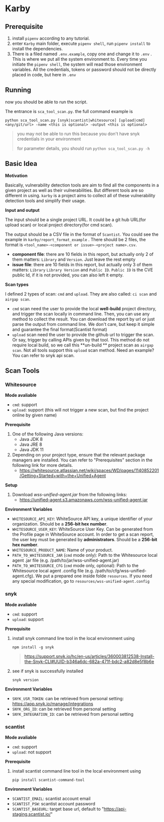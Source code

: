 # Karby

## Prerequisite

1. install `pipenv` according to any tutorial.
2. enter `Karby` main folder, execute `pipenv shell`, run `pipenv install` to install the dependencies.
3. There is a filed named `.env.example`, copy one and change it to `.env` . This is where we put all the system environment to. Every time you initiate the `pipenv shell`, the system will read those environment variables. All the credentials, tokens or password should not be directly placed in code, but here in `.env`

## Running

now you should be able to run the script.

The entrance is `sca_tool_scan.py`. the full command example is

```
python sca_tool_scan.py [snyk|scantist|whitesource] [upload|cmd] <any/git/url> -name <this is optional> -output <this is optional>
```

> you may not be able to run this because you don't have snyk credentials in your environment
>
> for parameter details, you should run `python sca_tool_scan.py -h`



## Basic Idea

**Motivation**

Basically, vulnerability detection tools are aim to find all the components in a given project as well as their vulnerabilities. But different tools are so different in using. `karby` is a project aims to collect all of these vulnerability detection tools and simplify their usage. 

**Input and output**

The input should be a single project URL. It could be a git hub URL(for upload scan) or local project directory(for cmd scan).

The output should be a CSV file in the format of `Scantist`. You could see the example in `karby/report_format_example` . There should be 2 files, the format is `<tool_name>-<component or issue>-<project name>.csv`.

- **component file**: there are 10 fields in this report, but actually only 2 of them matters: `Library` and `Version`. Just leave the rest empty
- **issue file**: there are 10 fields in this report, but actually only 3 of them matters: `Library` `Library Version` and `Public ID`. `Public ID` is the CVE public Id, if it is not provided, you can also left it empty. 	

**Scan types**

I defined 2 types of scan: `cmd` and `upload`. They are also called: `ci scan` and `airgap scan`. 

- `cmd` scan need the user to provide the local **well-build** project directory, and trigger the scan locally in command line. Then, you can use any method to collect the result. You can download the report by url or just parse the output from command line. We don't care, but keep it simple and guarantee the final format(Scantist format)
- `upload` scan need the user to provide the github url to trigger the scan. Or say, trigger by calling APIs given by that tool. This method do not require local build, so we call this **un-build ** project scan as `airgap scan`. Not all tools support this `upload` scan method. Need an example? You can refer to snyk api scan. 


## Scan Tools

### Whitesource   

**Mode avaliable**
- `cmd`: support
- `upload`: support (this will not trigger a new scan, but find the project online by given name)

**Prerequisite** 
1. One of the following Java versions:
   - Java JDK 8
   - Java JRE 8
   - Java JDK 11
2. Depending on your project type, ensure that the relevant package managers are installed. You can refer to "Prerequisites" section in the following link for more details.
   - https://whitesource.atlassian.net/wiki/spaces/WD/pages/1140852201/Getting+Started+with+the+Unified+Agent

**Setup**
1. Download _wss-unified-agent.jar_ from the following links:
   - https://unified-agent.s3.amazonaws.com/wss-unified-agent.jar

**Environment Variables**
- `WHITESOURCE_API_KEY`: WhiteSource API key, a unique identifier of your organization. Should be a __256-bit hex number__. 
- `WHITESOURCE_USER_KEY`: WhiteSource User Key. Can be generated from the Profile page in WhiteSource account. In order to get a scan report, the user key must be generated by __administrators__.  Should be a __256-bit hex number__. 
- `WHITESOURCE_PRODUCT_NAME`: Name of your product. 
- `PATH_TO_WHITESOURCE_JAR` (`cmd` mode only): Path to the Whitesource local agent .jar file (e.g. /path/to/jar/wss-unified-agent.jar)
- `PATH_TO_WHITESOURCE_CFG` (`cmd` mode only, optional): Path to the Whitesource local agent .config file (e.g. /path/to/cfg/wss-unified-agent.cfg). We put a prepared one inside folde `resources`. If you need any special modification, go to `resources/wss-unified-agent.config`

### snyk

**Mode avaliable**
- `cmd`: support
- `upload`: support 

**Prerequisite**
1. install snyk command line tool in the local environment using
    ```
    npm install -g snyk
    ``` 
    > https://support.snyk.io/hc/en-us/articles/360003812538-Install-the-Snyk-CLI#UUID-b346a6dc-682a-471f-bdc2-a82d8e5f8b6e
2. see if snyk is successfully installed
    ```
    snyk version
   ```
   
**Environment Variables**
- `SNYK_USR_TOKEN`: can be retrieved from personal setting: https://app.snyk.io/manage/integrations
- `SNYK_ORG_ID`: can be retrieved from personal setting
- `SNYK_INTEGRATION_ID`: can be retrieved from personal setting

### scantist

**Mode avaliable**
- `cmd`: support
- `upload`: not support 


**Prerequisite**
1. install scantist command line tool in the local environment using
    ```
    pip install scantist-command-tool
    ``` 
**Environment Variables**
- `SCANTIST_EMAIL`: scantist account email
- `SCANTIST_PSW`: scantist account password
- `SCANTIST_BASEURL`: target base url, default to "https://api-staging.scantist.io/"